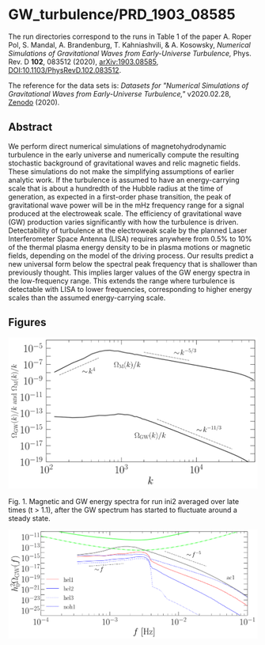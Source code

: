 # GW_turbulence/PRD_1903_08585

The run directories correspond to the runs in Table 1 of the paper A. Roper Pol, S. Mandal, A. Brandenburg,
T. Kahniashvili, & A. Kosowsky, *Numerical Simulations of Gravitational Waves from Early-Universe
Turbulence,* Phys. Rev. D **102**, 083512 (2020), [arXiv:1903.08585](https://arxiv.org/abs/1903.08585),
[DOI:10.1103/PhysRevD.102.083512](https://doi.org/10.1103/PhysRevD.102.083512).

The reference for the data sets is: *Datasets for "Numerical Simulations of Gravitational Waves from
Early-Universe Turbulence,"* v2020.02.28, [Zenodo](https://zenodo.org/record/3692072) (2020).

## Abstract

We perform direct numerical simulations of magnetohydrodynamic turbulence in the early universe and numerically compute the resulting stochastic background of gravitational waves and relic
magnetic fields. These simulations do not make the simplifying assumptions of earlier analytic
work. If the turbulence is assumed to have an energy-carrying scale that is about a hundredth
of the Hubble radius at the time of generation, as expected in a first-order phase transition, the
peak of gravitational wave power will be in the mHz frequency range for a signal produced at the
electroweak scale. The efficiency of gravitational wave (GW) production varies significantly with
how the turbulence is driven. Detectability of turbulence at the electroweak scale by the planned
Laser Interferometer Space Antenna (LISA) requires anywhere from 0.5% to 10% of the thermal
plasma energy density to be in plasma motions or magnetic fields, depending on the model of the
driving process. Our results predict a new universal form below the spectral peak frequency that
is shallower than previously thought. This implies larger values of the GW energy spectra in the
low-frequency range. This extends the range where turbulence is detectable with LISA to lower
frequencies, corresponding to higher energy scales than the assumed energy-carrying scale.

## Figures

![Figure 1](https://github.com/AlbertoRoper/GW_turbulence/blob/master/PRD_1903_08585/plots/EGW_EM_vs_k_ini2.png)

Fig. 1. Magnetic and GW energy spectra for run ini2 averaged over late times (t > 1.1), after the GW spectrum has
started to fluctuate around a steady state.

![a](https://github.com/AlbertoRoper/GW_turbulence/blob/master/PRD_1903_08585/plots/OmGW_vs_f_driven.png)

